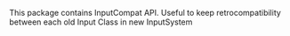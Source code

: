 This package contains InputCompat API.
Useful to keep retrocompatibility between each old Input Class in new InputSystem